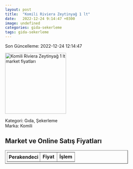 ```yaml
---
layout: post
title:  "Komili Riviera Zeytinyağ 1 lt"
date:   2022-12-24 9:14:47 +0300
image: undefined
categories: gida-sekerleme
tags: gida-sekerleme
---
```


Son Güncelleme: 2022-12-24 12:14:47

<img src="undefined" width="200" alt="Komili Riviera Zeytinyağ 1 lt market fiyatları" />

Kategori: Gıda, Şekerleme
<br />
Marka: Komili

<h2>Market ve Online Satış Fiyatları</h2>

<table border="1" style="padding: 5px;width:80%;">
  <tr>
    <td style="padding: 5px;"><strong>Perakendeci</strong></td>
    <td><strong>Fiyat</strong></td>
    <td><strong>İşlem</strong></td>
  </tr>
  
</table>
